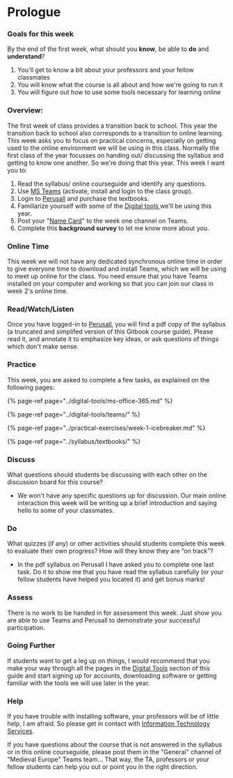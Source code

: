 # Prologue

### Goals for this week

By the end of the first week, what should you **know**, be able to **do** and **understand**?

1. You'll get to know a bit about your professors and your fellow classmates
2. You will know what the course is all about and how we're going to run it
3. You will figure out how to use some tools necessary for learning online

### Overview:

The first week of class provides a transition back to school. This year the transition back to school also corresponds to a transition to online learning. This week asks you to focus on practical concerns, especially on getting used to the online environment we will be using in this class. Normally the first class of the year focusses on handing out/ discussing the syllabus and getting to know one another. So we're doing that this year. This week I want you to: 

1. Read the syllabus/ online courseguide and identify any questions. 
2. Use [MS Teams](../digital-tools/teams/) \(activate, install and login to the class group\). 
3. Login to [Perusall](../syllabus/textbooks/#login-to-perusall-to-buy-textbooks) and purchase the textbooks. 
4. Familiarize yourself with some of the [Digital tools ](../digital-tools/)we'll be using this year.
5. Post your "[Name Card](../practical-exercises/week-1-icebreaker.md)" to the week one channel on Teams.
6. Complete this **background survey** to let me know more about you. 

### **Online Time**

This week we will not have any dedicated synchronous online time in order to give everyone time to download and install Teams, which we will be using to meet up online for the class. You need ensure that you have Teams installed on your computer and working so that you can join our class in week 2's online time.

### Read/Watch/Listen

Once you have logged-in to [Perusall](../syllabus/textbooks/#login-to-perusall-to-buy-textbooks), you will find a pdf copy of the syllabus \(a truncated and simplifed version of this Gitbook course guide\). Please read it, and annotate it to emphasize key ideas, or ask questions of things which don't make sense. 

### Practice

This week, you are asked to complete a few tasks, as explained on the following pages: 

{% page-ref page="../digital-tools/ms-office-365.md" %}

{% page-ref page="../digital-tools/teams/" %}

{% page-ref page="../practical-exercises/week-1-icebreaker.md" %}

{% page-ref page="../syllabus/textbooks/" %}

### **Discuss**

What questions should students be discussing with each other on the discussion board for this course?

* We won't have any specific questions up for discussion. Our main online interaction this week will be writing up a brief introduction and saying hello to some of your classmates. 

### **Do**

What quizzes \(if any\) or other activities should students complete this week to evaluate their own progress? How will they know they are “on track”?

* In the pdf syllabus on Perusall I have asked you to complete one last task. Do it to show me that you have read the syllabus carefully \(or your fellow students have helped you located it\) and get bonus marks!

### **Assess** 

There is no work to be handed in for assessment this week. Just show you are able to use Teams and Perusall to demonstrate your successful participation. 

### Going Further

If students want to get a leg up on things, I would recommend that you make your way through all the pages in the [Digital Tools](../digital-tools/) section of this guide and start signing up for accounts, downloading software or getting familiar with the tools we will use later in the year. 

### **Help**

 If you have trouble with installing software, your professors will be of little help, I am afraid. So please get in contact with [Information Technology Services](https://carleton.ca/its/contact/).

If you have questions about the course that is not answered in the syllabus or in this online courseguide, please post them in the "General" channel of "Medieval Europe" Teams team... That way, the TA, professors or your fellow students can help you out or point you in the right direction. 



